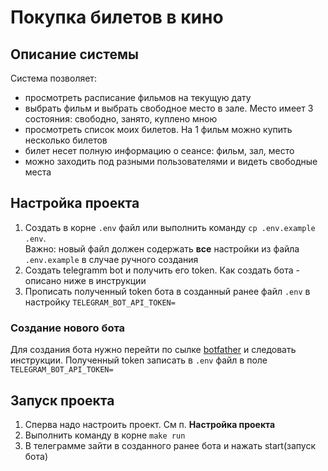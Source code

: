 # Покупка билетов в кино

## Описание системы
Система позволяет:  
 - просмотреть расписание фильмов на текущую дату
 - выбрать фильм и выбрать свободное место в зале. Место имеет 3 состояния: свободно, занято, куплено мною 
 - просмотреть список моих билетов. На 1 фильм можно купить несколько билетов
 - билет несет полную информацию о сеансе: фильм, зал, место
 - можно заходить под разными пользователями и видеть свободные места

## Настройка проекта
1) Создать в корне `.env` файл или выполнить команду `cp .env.example .env`.  
Важно: новый файл должен содержать **все** настройки из файла `.env.example` в случае ручного создания
2) Создать telegramm bot и получить его token. Как создать бота - описано ниже в инструкции
3) Прописать полученный token бота в созданный ранее файл `.env` в настройку `TELEGRAM_BOT_API_TOKEN=`

### Создание нового бота
Для создания бота нужно перейти по сылке [botfather](https://t.me/botfather) и следовать инструкции. Полученный token записать в `.env` файл в поле `TELEGRAM_BOT_API_TOKEN=`

## Запуск проекта
1) Сперва надо настроить проект. См п. **Настройка проекта**
2) Выполнить команду в корне `make run`
3) В телеграмме зайти в созданного ранее бота и нажать start(запуск бота)